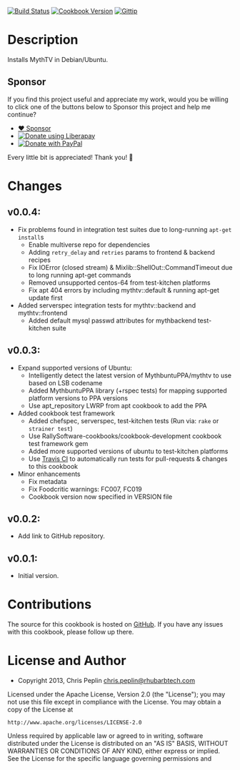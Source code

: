 [![Build Status](http://img.shields.io/travis/trinitronx/mythtv-cookbook.svg)](https://travis-ci.org/trinitronx/mythtv-cookbook)
[![Cookbook Version](http://img.shields.io/cookbook/v/mythtv.svg)](http://community.opscode.com/cookbooks/mythtv)
[![Gittip](http://img.shields.io/gittip/trinitronx.svg)](https://www.gittip.com/trinitronx)


Description
===========

Installs MythTV in Debian/Ubuntu.


## Sponsor

If you find this project useful and appreciate my work,
would you be willing to click one of the buttons below to Sponsor this project and help me continue?

- <noscript><a href="https://github.com/sponsors/trinitronx">:heart: Sponsor</a></noscript>
- <noscript><a href="https://liberapay.com/trinitronx/donate"><img alt="Donate using Liberapay" src="https://liberapay.com/assets/widgets/donate.svg"></a></noscript>
- <noscript><a href="https://paypal.me/JamesCuzella"><img src="https://www.paypalobjects.com/en_US/i/btn/btn_donateCC_LG.gif" border="0" alt="Donate with PayPal" /></a></noscript>

Every little bit is appreciated! Thank you! 🙏


Changes
=======

## v0.0.4:

* Fix problems found in integration test suites due to long-running `apt-get install`s
  * Enable multiverse repo for dependencies
  * Adding `retry_delay` and `retries` params to frontend & backend recipes
  * Fix IOError (closed stream) & Mixlib::ShellOut::CommandTimeout due to long running apt-get commands
  * Removed unsupported centos-64 from test-kitchen platforms
  * Fix apt 404 errors by including mythtv::default & running apt-get update first
* Added serverspec integration tests for mythtv::backend and mythtv::frontend
  * Added default mysql passwd attributes for mythbackend test-kitchen suite

## v0.0.3:

* Expand supported versions of Ubuntu:
  * Intelligently detect the latest version of MythbuntuPPA/mythtv to use based on LSB codename
  * Added MythbuntuPPA library (+rspec tests) for mapping supported platform versions to PPA versions
  * Use apt\_repository LWRP from apt cookbook to add the PPA
* Added cookbook test framework
  * Added chefspec, serverspec, test-kitchen tests (Run via: `rake` or `strainer test`)
  * Use RallySoftware-cookbooks/cookbook-development cookbook test framework gem
  * Added more supported versions of ubuntu to test-kitchen platforms
  * Use [Travis CI](http://travis-ci.org) to automatically run tests for pull-requests & changes to this cookbook
* Minor enhancements
  * Fix metadata
  * Fix Foodcritic warnings: FC007, FC019
  * Cookbook version now specified in VERSION file

## v0.0.2:

* Add link to GitHub repository.

## v0.0.1:

* Initial version.

Contributions
======

The source for this cookbook is hosted on
[GitHub](https://github.com/peplin/mythtv-cookbook). If you have any issues with
this cookbook, please follow up there.

License and Author
==================

* Copyright 2013, Chris Peplin <chris.peplin@rhubarbtech.com>

Licensed under the Apache License, Version 2.0 (the "License");
you may not use this file except in compliance with the License.
You may obtain a copy of the License at

    http://www.apache.org/licenses/LICENSE-2.0

Unless required by applicable law or agreed to in writing, software
distributed under the License is distributed on an "AS IS" BASIS,
WITHOUT WARRANTIES OR CONDITIONS OF ANY KIND, either express or implied.
See the License for the specific language governing permissions and
